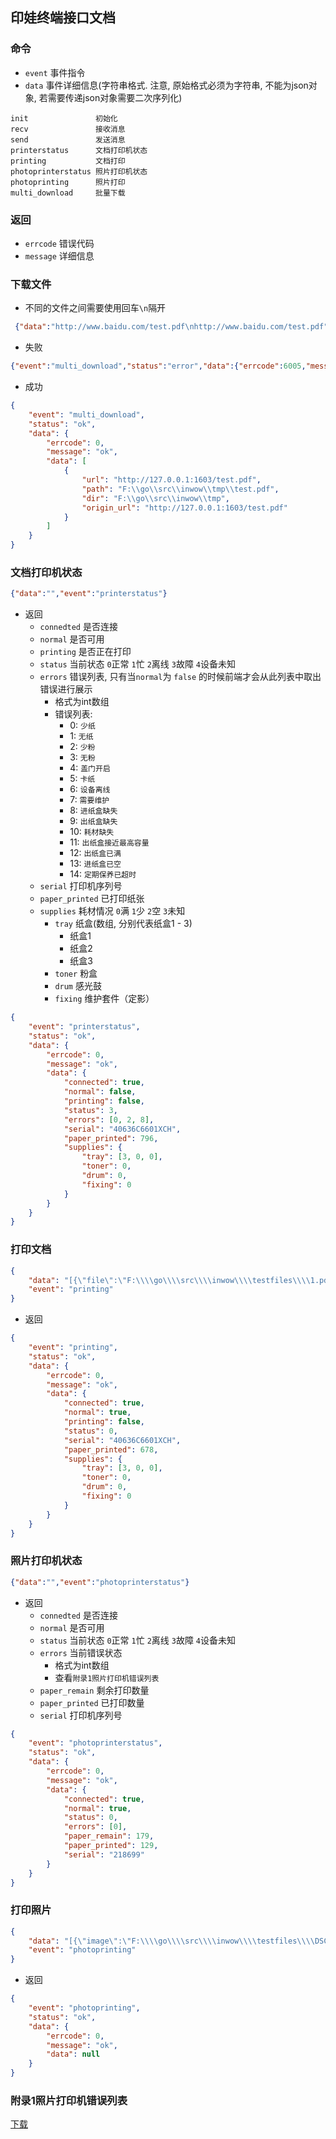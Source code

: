印娃终端接口文档
--------

### 命令
- `event` 事件指令
- `data`  事件详细信息(字符串格式. 注意, 原始格式必须为字符串, 不能为json对象, 若需要传递json对象需要二次序列化)
```
init               初始化
recv               接收消息
send               发送消息
printerstatus      文档打印机状态
printing           文档打印
photoprinterstatus 照片打印机状态
photoprinting      照片打印
multi_download     批量下载
```

### 返回
- `errcode` 错误代码
- `message` 详细信息

### 下载文件
- 不同的文件之间需要使用回车`\n`隔开
```json
 {"data":"http://www.baidu.com/test.pdf\nhttp://www.baidu.com/test.pdf","event":"multi_download"}
```
- 失败
```json
{"event":"multi_download","status":"error","data":{"errcode":6005,"message":"网络文件获取失败","data":null}}
```
- 成功
```json
{
    "event": "multi_download",
    "status": "ok",
    "data": {
        "errcode": 0,
        "message": "ok",
        "data": [
            {
                "url": "http://127.0.0.1:1603/test.pdf",
                "path": "F:\\go\\src\\inwow\\tmp\\test.pdf",
                "dir": "F:\\go\\src\\inwow\\tmp",
                "origin_url": "http://127.0.0.1:1603/test.pdf"
            }
        ]
    }
}
```

### 文档打印机状态
```json
{"data":"","event":"printerstatus"}
```

- 返回
    - `connedted` 是否连接
    - `normal` 是否可用
    - `printing` 是否正在打印
    - `status` 当前状态 `0`正常 `1`忙 `2`离线 `3`故障 `4`设备未知
    - `errors` 错误列表, 只有当`normal`为 `false` 的时候前端才会从此列表中取出错误进行展示
        - 格式为int数组
        - 错误列表:
            - 0:  `少纸`
            - 1:  `无纸`
            - 2:  `少粉`
            - 3:  `无粉`
            - 4:  `盖门开启`
            - 5:  `卡纸`
            - 6:  `设备离线`
            - 7:  `需要维护`
            - 8:  `进纸盒缺失`
            - 9:  `出纸盒缺失`
            - 10: `耗材缺失`
            - 11: `出纸盒接近最高容量`
            - 12: `出纸盒已满`
            - 13: `进纸盒已空`
            - 14: `定期保养已超时`
    - `serial` 打印机序列号
    - `paper_printed` 已打印纸张
    - `supplies` 耗材情况 `0`满 `1`少 `2`空 `3`未知
        - `tray` 纸盒(数组, 分别代表纸盒1 - 3)
            - 纸盒1
            - 纸盒2
            - 纸盒3
        - `toner` 粉盒
        - `drum` 感光鼓
        - `fixing` 维护套件（定影）
```json
{
    "event": "printerstatus",
    "status": "ok",
    "data": {
        "errcode": 0,
        "message": "ok",
        "data": {
            "connected": true,
            "normal": false,
            "printing": false,
            "status": 3,
            "errors": [0, 2, 8],
            "serial": "40636C6601XCH",
            "paper_printed": 796,
            "supplies": {
                "tray": [3, 0, 0],
                "toner": 0,
                "drum": 0,
                "fixing": 0
            }
        }
    }
}
```
### 打印文档
```json
{
    "data": "[{\"file\":\"F:\\\\go\\\\src\\\\inwow\\\\testfiles\\\\1.pdf\",\"copies\":1,\"copies\":1,\"duplex\":1,\"from\":1,\"to\":2}]",
    "event": "printing"
}
```

- 返回
```json
{
    "event": "printing",
    "status": "ok",
    "data": {
        "errcode": 0,
        "message": "ok",
        "data": {
            "connected": true,
            "normal": true,
            "printing": false,
            "status": 0,
            "serial": "40636C6601XCH",
            "paper_printed": 678,
            "supplies": {
                "tray": [3, 0, 0],
                "toner": 0,
                "drum": 0,
                "fixing": 0
            }
        }
    }
}
```

### 照片打印机状态
```json
{"data":"","event":"photoprinterstatus"}
```

- 返回
     - `connedted` 是否连接
     - `normal` 是否可用
     - `status` 当前状态 `0`正常 `1`忙 `2`离线 `3`故障 `4`设备未知
     - `errors` 当前错误状态
         - 格式为int数组
         - 查看`附录1照片打印机错误列表`
     - `paper_remain` 剩余打印数量
     - `paper_printed` 已打印数量
     - `serial` 打印机序列号

```json
{
    "event": "photoprinterstatus",
    "status": "ok",
    "data": {
        "errcode": 0,
        "message": "ok",
        "data": {
            "connected": true,
            "normal": true,
            "status": 0,
            "errors": [0],
            "paper_remain": 179,
            "paper_printed": 129,
            "serial": "218699"
        }
    }
}
```

### 打印照片
```json
{
    "data": "[{\"image\":\"F:\\\\go\\\\src\\\\inwow\\\\testfiles\\\\DSC01325.JPG\",\"copies\":1}]",
    "event": "photoprinting"
}
```

- 返回
```json
{
    "event": "photoprinting",
    "status": "ok",
    "data": {
        "errcode": 0,
        "message": "ok",
        "data": null
    }
}
```

### 附录1照片打印机错误列表
[下载](Errors.pdf)



